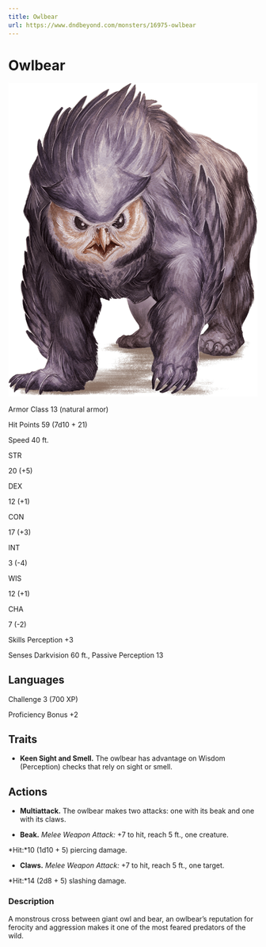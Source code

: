```yaml
---
title: Owlbear
url: https://www.dndbeyond.com/monsters/16975-owlbear
---
```


# Owlbear

![Owlbear](owlbear.png)

Armor Class
13
(natural armor)

Hit Points
59
(7d10 + 21)

Speed
40 ft.

STR

20
(+5)

DEX

12
(+1)

CON

17
(+3)

INT

3
(-4)

WIS

12
(+1)

CHA

7
(-2)

Skills
Perception +3

Senses
Darkvision 60 ft., Passive Perception 13

Languages
--

Challenge
3 (700 XP)

Proficiency Bonus
+2

## Traits

* **Keen Sight and Smell.** The owlbear has advantage on Wisdom (Perception) checks that rely on sight or smell.

## Actions

* **Multiattack.** The owlbear makes two attacks: one with its beak and one with its claws.

* **Beak.** *Melee Weapon Attack:* +7 to hit, reach 5 ft., one creature.

*Hit:*10 (1d10 + 5) piercing damage.

* **Claws.** *Melee Weapon Attack:* +7 to hit, reach 5 ft., one target.

*Hit:*14 (2d8 + 5) slashing damage.

### Description

A monstrous cross between giant owl and bear, an owlbear’s reputation for ferocity and aggression makes it one of the most feared predators of the wild.